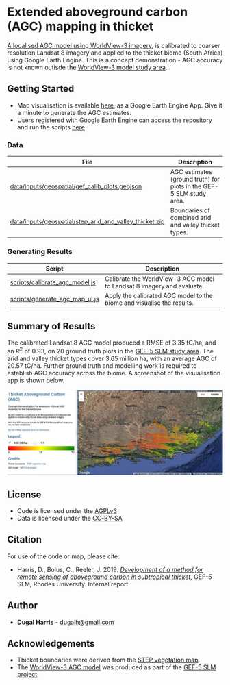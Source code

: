 # Extended aboveground carbon (AGC) mapping in thicket
[A localised AGC model using WorldView-3 imagery](https://github.com/dugalh/map_thicket_agc), is calibrated to coarser resolution Landsat 8 imagery and applied to the thicket biome (South Africa) using Google Earth Engine.  This is a concept demonstration - AGC accuracy is not known outisde the [WorldView-3 model study area](https://github.com/dugalh/map_thicket_agc#ground-truth).   


## Getting Started
* Map visualisation is available [here](https://dugalh.users.earthengine.app/view/thicket-aboveground-carbon), as a Google Earth Engine App.  Give it a minute to generate the AGC estimates.  
* Users registered with Google Earth Engine can access the repository and run the scripts [here](https://code.earthengine.google.com/?accept_repo=users/dugalh/extend_thicket_agc).  

### Data
File | Description
---|---
[data/inputs/geospatial/gef_calib_plots.geojson](data/inputs/geospatial/gef_calib_plots.geojson) | AGC estimates (ground truth) for plots in the GEF-5 SLM study area.
[data/inputs/geospatial/step_arid_and_valley_thicket.zip](data/inputs/geospatial/step_arid_and_valley_thicket.zip) | Boundaries of combined arid and valley thicket types.

### Generating Results
Script | Description
------ | -----------
[scripts/calibrate_agc_model.js](scripts/calibrate_agc_model.js) | Calibrate the WorldView-3 AGC model to Landsat 8 imagery and evaluate.  
[scripts/generate_agc_map_ui.js](scripts/generate_agc_map_ui.js) | Apply the calibrated AGC model to the biome and visualise the results.

## Summary of Results

The calibrated Landsat 8 AGC model produced a RMSE of 3.35 tC/ha, and an *R*<sup>2</sup> of 0.93, on 20 ground truth plots in the [GEF-5 SLM study area](https://github.com/dugalh/map_thicket_agc#ground-truth).  The arid and valley thicket types cover 3.65 million ha, with an average AGC of 20.57 tC/ha.  Further ground truth and modelling work is required to establish AGC accuracy across the biome.  A screenshot of the visualisation app is shown below.


<img src="data/outputs/plots/eg_gee_agc_map.jpg" data-canonical-src="data/outputs/plots/eg_gee_agc_map.png" alt="Thicket AGC" width="800"/>


## License
- Code is licensed under the [AGPLv3](https://www.gnu.org/licenses/agpl-3.0.en.html)
- Data is licensed under the [CC-BY-SA](https://creativecommons.org/licenses/by-sa/4.0)

## Citation
For use of the code or map, please cite: 
- Harris, D., Bolus, C., Reeler, J. 2019. [*Development of a method for remote sensing of aboveground carbon in subtropical thicket*](https://www.researchgate.net/publication/349060473_Remote_sensing_of_aboveground_carbon_in_subtropical_thicket), GEF-5 SLM, Rhodes University. Internal report.

## Author
* **Dugal Harris** - [dugalh@gmail.com](mailto:dugalh@gmail.com)

## Acknowledgements
* Thicket boundaries were derived from the [STEP vegetation map](https://bgis.sanbi.org/STEP/project.asp). 
* The [WorldView-3 AGC model](https://github.com/dugalh/map_thicket_agc) was produced as part of the [GEF-5 SLM project](https://www.thegef.org/project/securing-multiple-ecosystems-benefit-through-slm-productive-degraded-landscapes-south-africa).  
